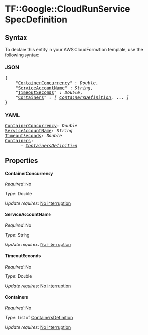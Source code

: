 # TF::Google::CloudRunService SpecDefinition

## Syntax

To declare this entity in your AWS CloudFormation template, use the following syntax:

### JSON

<pre>
{
    "<a href="#containerconcurrency" title="ContainerConcurrency">ContainerConcurrency</a>" : <i>Double</i>,
    "<a href="#serviceaccountname" title="ServiceAccountName">ServiceAccountName</a>" : <i>String</i>,
    "<a href="#timeoutseconds" title="TimeoutSeconds">TimeoutSeconds</a>" : <i>Double</i>,
    "<a href="#containers" title="Containers">Containers</a>" : <i>[ <a href="containersdefinition.md">ContainersDefinition</a>, ... ]</i>
}
</pre>

### YAML

<pre>
<a href="#containerconcurrency" title="ContainerConcurrency">ContainerConcurrency</a>: <i>Double</i>
<a href="#serviceaccountname" title="ServiceAccountName">ServiceAccountName</a>: <i>String</i>
<a href="#timeoutseconds" title="TimeoutSeconds">TimeoutSeconds</a>: <i>Double</i>
<a href="#containers" title="Containers">Containers</a>: <i>
      - <a href="containersdefinition.md">ContainersDefinition</a></i>
</pre>

## Properties

#### ContainerConcurrency

_Required_: No

_Type_: Double

_Update requires_: [No interruption](https://docs.aws.amazon.com/AWSCloudFormation/latest/UserGuide/using-cfn-updating-stacks-update-behaviors.html#update-no-interrupt)

#### ServiceAccountName

_Required_: No

_Type_: String

_Update requires_: [No interruption](https://docs.aws.amazon.com/AWSCloudFormation/latest/UserGuide/using-cfn-updating-stacks-update-behaviors.html#update-no-interrupt)

#### TimeoutSeconds

_Required_: No

_Type_: Double

_Update requires_: [No interruption](https://docs.aws.amazon.com/AWSCloudFormation/latest/UserGuide/using-cfn-updating-stacks-update-behaviors.html#update-no-interrupt)

#### Containers

_Required_: No

_Type_: List of <a href="containersdefinition.md">ContainersDefinition</a>

_Update requires_: [No interruption](https://docs.aws.amazon.com/AWSCloudFormation/latest/UserGuide/using-cfn-updating-stacks-update-behaviors.html#update-no-interrupt)

